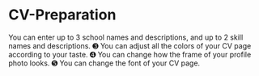 # CV-Preparation
You can enter up to 3 school names and descriptions, and up to 2 skill names and descriptions. ➌ You can adjust all the colors of your CV page according to your taste. ➍ You can change how the frame of your profile photo looks. ➎ You can change the font of your CV page.
